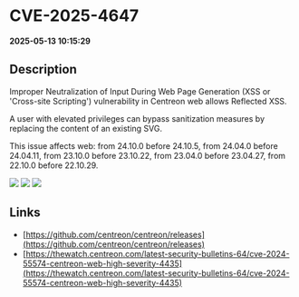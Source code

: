# CVE-2025-4647

**2025-05-13 10:15:29**

## Description
Improper Neutralization of Input During Web Page Generation (XSS or 'Cross-site Scripting') vulnerability in Centreon web allows Reflected XSS.

A user with elevated privileges can bypass sanitization measures by replacing the content of an existing SVG.

This issue affects web: from 24.10.0 before 24.10.5, from 24.04.0 before 24.04.11, from 23.10.0 before 23.10.22, from 23.04.0 before 23.04.27, from 22.10.0 before 22.10.29.

![](https://img.shields.io/static/v1?label=Score&message=8.4&color=red)
![](https://img.shields.io/static/v1?label=Severity&message=HIGH&color=red)
![](https://img.shields.io/static/v1?label=CWE&message=XSS&color=green)

## Links
- [https://github.com/centreon/centreon/releases](https://github.com/centreon/centreon/releases)
- [https://thewatch.centreon.com/latest-security-bulletins-64/cve-2024-55574-centreon-web-high-severity-4435](https://thewatch.centreon.com/latest-security-bulletins-64/cve-2024-55574-centreon-web-high-severity-4435)
